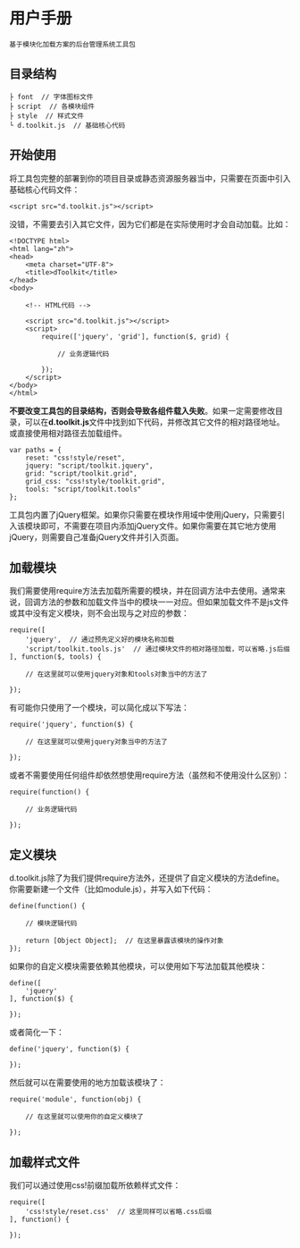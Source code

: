 # 用户手册

```
基于模块化加载方案的后台管理系统工具包
```

## 目录结构

```
├ font  // 字体图标文件
├ script  // 各模块组件
├ style  // 样式文件
└ d.toolkit.js  // 基础核心代码
```

## 开始使用

将工具包完整的部署到你的项目目录或静态资源服务器当中，只需要在页面中引入基础核心代码文件：

```
<script src="d.toolkit.js"></script>
```

没错，不需要去引入其它文件，因为它们都是在实际使用时才会自动加载。比如：

```
<!DOCTYPE html>
<html lang="zh">
<head>
    <meta charset="UTF-8">
    <title>dToolkit</title>
</head>
<body>

    <!-- HTML代码 -->

    <script src="d.toolkit.js"></script>
    <script>
        require(['jquery', 'grid'], function($, grid) {
        
            // 业务逻辑代码
            
        });
    </script>
</body>
</html>
```

**不要改变工具包的目录结构，否则会导致各组件载入失败**。如果一定需要修改目录，可以在**d.toolkit.js**文件中找到如下代码，并修改其它文件的相对路径地址。或直接使用相对路径去加载组件。

```
var paths = {
    reset: "css!style/reset",
    jquery: "script/toolkit.jquery",
    grid: "script/toolkit.grid",
    grid_css: "css!style/toolkit.grid",
    tools: "script/toolkit.tools"
};
```

工具包内置了jQuery框架。如果你只需要在模块作用域中使用jQuery，只需要引入该模块即可，不需要在项目内添加jQuery文件。如果你需要在其它地方使用jQuery，则需要自己准备jQuery文件并引入页面。

## 加载模块

我们需要使用require方法去加载所需要的模块，并在回调方法中去使用。通常来说，回调方法的参数和加载文件当中的模块一一对应。但如果加载文件不是js文件或其中没有定义模块，则不会出现与之对应的参数：

```
require([
    'jquery',  // 通过预先定义好的模块名称加载
    'script/toolkit.tools.js'  // 通过模块文件的相对路径加载，可以省略.js后缀
], function($, tools) {

    // 在这里就可以使用jquery对象和tools对象当中的方法了

});
```

有可能你只使用了一个模块，可以简化成以下写法：

```
require('jquery', function($) {

    // 在这里就可以使用jquery对象当中的方法了

});
```

或者不需要使用任何组件却依然想使用require方法（虽然和不使用没什么区别）：

```
require(function() {

    // 业务逻辑代码

});
```

## 定义模块

d.toolkit.js除了为我们提供require方法外，还提供了自定义模块的方法define。你需要新建一个文件（比如module.js），并写入如下代码：

```
define(function() {

    // 模块逻辑代码

    return [Object Object];  // 在这里暴露该模块的操作对象
});
```

如果你的自定义模块需要依赖其他模块，可以使用如下写法加载其他模块：

```
define([
    'jquery'
], function($) {

});
```

或者简化一下：

```
define('jquery', function($) {

});
```

然后就可以在需要使用的地方加载该模块了：

```
require('module', function(obj) {

    // 在这里就可以使用你的自定义模块了

});
```

## 加载样式文件

我们可以通过使用css!前缀加载所依赖样式文件：

```
require([
    'css!style/reset.css'  // 这里同样可以省略.css后缀
], function() {

});
```